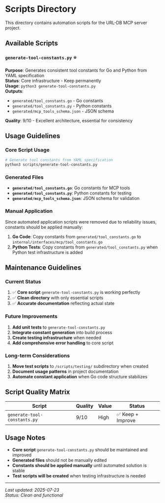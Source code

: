 # Scripts Directory

This directory contains automation scripts for the URL-DB MCP server project.

## Available Scripts

### `generate-tool-constants.py` ⭐
**Purpose**: Generates consistent tool constants for Go and Python from YAML specification  
**Status**: Core infrastructure - Keep permanently  
**Usage**: `python3 generate-tool-constants.py`  
**Outputs**: 
- `generated/tool_constants.go` - Go constants
- `generated/tool_constants.py` - Python constants  
- `generated/mcp_tools_schema.json` - JSON schema

**Quality**: 9/10 - Excellent architecture, essential for consistency

## Usage Guidelines

### Core Script Usage
```bash
# Generate tool constants from YAML specification
python3 scripts/generate-tool-constants.py
```

### Generated Files
- **`generated/tool_constants.go`**: Go constants for MCP tools
- **`generated/tool_constants.py`**: Python constants for testing
- **`generated/mcp_tools_schema.json`**: JSON schema for validation

### Manual Application
Since automated application scripts were removed due to reliability issues, constants should be applied manually:

1. **Go Code**: Copy constants from `generated/tool_constants.go` to `internal/interfaces/mcp/tool_constants.go`
2. **Python Tests**: Copy constants from `generated/tool_constants.py` when Python test infrastructure is added

## Maintenance Guidelines

### Current Status
1. ✅ **Core script** `generate-tool-constants.py` is working perfectly
2. ✅ **Clean directory** with only essential scripts
3. ✅ **Accurate documentation** reflecting actual state

### Future Improvements
1. **Add unit tests** to `generate-tool-constants.py`
2. **Integrate constant generation** into build process
3. **Create testing infrastructure** when needed
4. **Add comprehensive error handling** to core script

### Long-term Considerations
1. **Move test scripts** to `/scripts/testing/` subdirectory when created
2. **Document usage patterns** in project documentation
3. **Automate constant application** when Go code structure stabilizes

## Script Quality Matrix

| Script | Quality | Value | Status |
|--------|---------|-------|--------|
| `generate-tool-constants.py` | 9/10 | High | ✅ Keep + Improve |

## Usage Notes

- **Core script** `generate-tool-constants.py` should be maintained and improved
- **Generated files** should not be manually edited
- **Constants should be applied manually** until automated solution is stable
- **Test scripts will be created** when testing infrastructure is needed

---

*Last updated: 2025-07-23*  
*Status: Clean and functional*